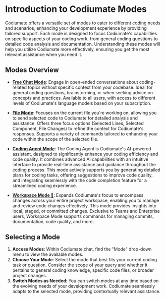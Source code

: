 # Introduction to Codiumate Modes

Codiumate offers a versatile set of modes to cater to different coding needs and scenarios, enhancing your development experience by providing tailored support. Each mode is designed to focus Codiumate's capabilities on specific aspects of your coding work, from general coding questions to detailed code analysis and documentation. Understanding these modes will help you utilize Codiumate more effectively, ensuring you get the most relevant assistance when you need it.

## Modes Overview

- [**Free Chat Mode**](./free-chat.md): Engage in open-ended conversations about coding-related topics without specific context from your codebase. Ideal for general coding questions, brainstorming, or when seeking advice on concepts and practices. Available to all users, with access to different levels of Codiumate's language models based on your subscription.

- [**File Mode**](./file-mode.md): Focuses on the current file you're working on, allowing you to send selected code to Codiumate for detailed analysis and assistance. Offers three focus options (Selected Lines, Selected Component, File Changes) to refine the context for Codiumate's responses. Supports a variety of commands tailored to enhancing your code within the scope of the selected file.

- [**Coding Agent Mode**](./coding-agent-mode.md): The Coding Agent is Codiumate's AI-powered assistant, designed to significantly enhance your coding efficiency and code quality. It combines advanced AI capabilities with an intuitive interface to provide real-time assistance and guidance throughout the coding process. This mode actively supports you by generating detailed plans for coding tasks, offering suggestions to improve code quality, and integrating seamlessly with the code completion feature for a streamlined coding experience.

- [**Workspace Mode 💎**](./workspace-mode.md): Expands Codiumate's focus to encompass changes across your entire project workspace, enabling you to manage and review code changes effectively. This mode provides insights into local, staged, or committed changes. Exclusive to Teams and Enterprise users, Workspace Mode supports commands for managing commits, documentation, code quality, and more.

## Selecting a Mode

1. **Access Modes**: Within Codiumate chat, find the "Mode" drop-down menu to view the available modes.
2. **Choose Your Mode**: Select the mode that best fits your current coding task or question. Consider the scope of your query and whether it pertains to general coding knowledge, specific code files, or broader project changes.
3. **Switch Modes as Needed**: You can switch modes at any time based on the evolving needs of your development work. Codiumate seamlessly adapts to the selected mode, providing contextually relevant assistance.